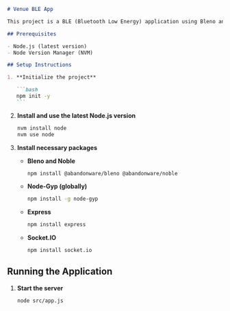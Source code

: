 ````markdown
# Venue BLE App

This project is a BLE (Bluetooth Low Energy) application using Bleno and Noble.

## Prerequisites

- Node.js (latest version)
- Node Version Manager (NVM)

## Setup Instructions

1. **Initialize the project**

   ```bash
   npm init -y
   ```
````

2. **Install and use the latest Node.js version**

   ```bash
   nvm install node
   nvm use node
   ```

3. **Install necessary packages**

   - **Bleno and Noble**

     ```bash
     npm install @abandonware/bleno @abandonware/noble
     ```

   - **Node-Gyp (globally)**

     ```bash
     npm install -g node-gyp
     ```

   - **Express**

     ```bash
     npm install express
     ```

   - **Socket.IO**

     ```bash
     npm install socket.io
     ```

## Running the Application

1. **Start the server**

   ```bash
   node src/app.js
   ```

